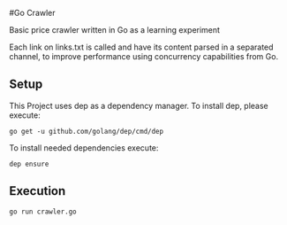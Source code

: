 #Go Crawler

Basic price crawler written in Go as a learning experiment

Each link on links.txt is called and have its content parsed in a separated channel, to improve performance using concurrency capabilities from Go.


## Setup

This Project uses dep as a dependency manager. To install dep, please execute:

```
go get -u github.com/golang/dep/cmd/dep
```

To install needed dependencies execute:


```
dep ensure
```

## Execution

``` 
go run crawler.go
```